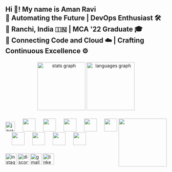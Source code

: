 <h2 align="left">Hi 👋! My name is Aman Ravi <br>
🚀 Automating the Future | DevOps Enthusiast 🛠️ <br>
📍 Ranchi, India 🇮🇳 | MCA '22 Graduate 🎓 <br>
🔗 Connecting Code and Cloud ☁️ | Crafting Continuous Excellence ⚙️

</h2>

###
<link rel="stylesheet" href="https://cdn.jsdelivr.net/gh/devicons/devicon@v2.15.1/devicon.min.css">
<div align="center">
  <img src="https://github-readme-stats.vercel.app/api?username=maurodesouza&hide_title=false&hide_rank=false&show_icons=true&include_all_commits=true&count_private=true&disable_animations=false&theme=dracula&locale=en&hide_border=false" height="150" alt="stats graph"  />
  <img src="https://github-readme-stats.vercel.app/api/top-langs?username=maurodesouza&locale=en&hide_title=false&layout=compact&card_width=320&langs_count=5&theme=dracula&hide_border=false" height="150" alt="languages graph"  />
</div>

###

<img align="right" height="150" src="https://i.imgflip.com/65efzo.gif"  />

###

<div align="left">
  <img src="https://cdn.jsdelivr.net/gh/devicons/devicon/icons/javascript/javascript-original.svg" height="30" alt="javascript logo"  />
  
  <img width="16" />
  
  <img src="https://cdn.jsdelivr.net/gh/devicons/devicon/icons/docker/docker-original.svg" height="40" />
  <img width="16" />
          
  
  <img src="https://cdn.jsdelivr.net/gh/devicons/devicon/icons/kubernetes/kubernetes-plain-wordmark.svg" height="40"/>
  <img width="16" />

  
   <img src="https://cdn.jsdelivr.net/gh/devicons/devicon/icons/amazonwebservices/amazonwebservices-original-wordmark.svg" height="40"/>
   <img width="16" />

   
  <img src="https://cdn.jsdelivr.net/gh/devicons/devicon/icons/linux/linux-original.svg" height="40"/>
  <img width="16" />

  
  <img src="https://cdn.jsdelivr.net/gh/devicons/devicon/icons/ansible/ansible-original-wordmark.svg" height="40" />
  <img width="16" />

  
  <img src="https://cdn.jsdelivr.net/gh/devicons/devicon/icons/mysql/mysql-original-wordmark.svg" height="40" />
  <img width="16" />

  
  <img src="https://cdn.jsdelivr.net/gh/devicons/devicon/icons/java/java-original-wordmark.svg" height="40" />
  <img width="16" />

  
  <img src="https://cdn.jsdelivr.net/gh/devicons/devicon/icons/terraform/terraform-original-wordmark.svg" height="40"/>
  <img width="16" />

  
   <img src="https://cdn.jsdelivr.net/gh/devicons/devicon/icons/python/python-original-wordmark.svg" height="40" />
   <img width="16" />
          
          
          
          
          
          
</div>

###

<div align="left">
  <img src="https://img.shields.io/static/v1?message=Instagram&logo=instagram&label=&color=E4405F&logoColor=white&labelColor=&style=for-the-badge" height="35" alt="instagram logo"  />
  <img src="https://img.shields.io/static/v1?message=Discord&logo=discord&label=&color=7289DA&logoColor=white&labelColor=&style=for-the-badge" height="35" alt="discord logo"  />
  <img src="https://img.shields.io/static/v1?message=Gmail&logo=gmail&label=&color=D14836&logoColor=white&labelColor=&style=for-the-badge" height="35" alt="gmail logo"  />
  <a href="https://www.linkedin.com/in/amanravi/"><img src="https://img.shields.io/static/v1?message=LinkedIn&logo=linkedin&label=&color=0077B5&logoColor=white&labelColor=&style=for-the-badge" height="35" alt="linkedin logo"/></a>
</div>

###

<br clear="both">


###
